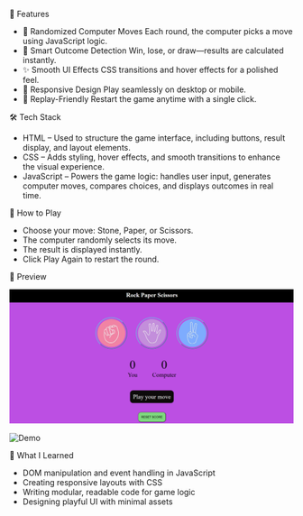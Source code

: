 
🎯 Features
- 🔀 Randomized Computer Moves
Each round, the computer picks a move using JavaScript logic.
- 🧠 Smart Outcome Detection
Win, lose, or draw—results are calculated instantly.
- ✨ Smooth UI Effects
CSS transitions and hover effects for a polished feel.
- 📱 Responsive Design
Play seamlessly on desktop or mobile.
- 🔁 Replay-Friendly
Restart the game anytime with a single click.

🛠️ Tech Stack
- HTML – Used to structure the game interface, including buttons, result display, and layout elements.
- CSS – Adds styling, hover effects, and smooth transitions to enhance the visual experience.
- JavaScript – Powers the game logic: handles user input, generates computer moves, compares choices, and displays outcomes in real time.


🚀 How to Play
- Choose your move: Stone, Paper, or Scissors.
- The computer randomly selects its move.
- The result is displayed instantly.
- Click Play Again to restart the round.

 
📸 Preview

![image alt](https://github.com/MadhuraFadatare/Stone-Paper-Scissors-Game/blob/my-new-branch/Screenshot%202025-08-29%20155334.png?raw=true)

![Demo]()


🧩 What I Learned
- DOM manipulation and event handling in JavaScript
- Creating responsive layouts with CSS
- Writing modular, readable code for game logic
- Designing playful UI with minimal assets


